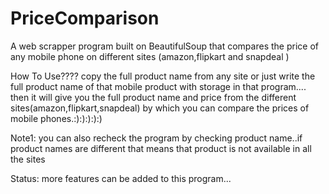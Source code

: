 # PriceComparison
A web scrapper program built on BeautifulSoup that compares the price of any mobile phone on different sites (amazon,flipkart and snapdeal )

How To Use????
        copy the full product name from any site or just write the full product name of that mobile product with storage in that program....
then it will give you the full product name and price from the different sites(amazon,flipkart,snapdeal)
by which you can compare the prices of mobile phones.:):):):):)

Note1:      you can also recheck the program by checking product name..if product names are different that means that product is not available in all the sites

Status:
       more features can be added to this program...

